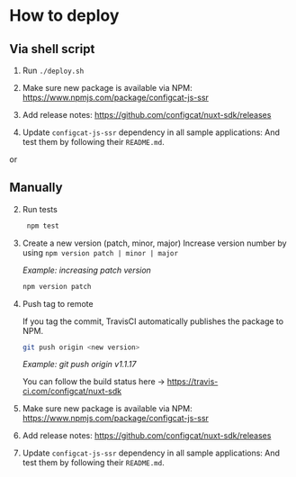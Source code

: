 # How to deploy

## Via shell script

1. Run `./deploy.sh`

1. Make sure new package is available via NPM: https://www.npmjs.com/package/configcat-js-ssr

1. Add release notes: https://github.com/configcat/nuxt-sdk/releases

2. Update `configcat-js-ssr` dependency in all sample applications:
   And test them by following their `README.md`.

or

## Manually

2. Run tests
   ```bash
    npm test
    ```

3. Create a new version (patch, minor, major)
Increase version number by using `npm version patch | minor | major`

    *Example: increasing patch version* 
    ```bash
    npm version patch
    ```
1. Push tag to remote
    
    If you tag the commit, TravisCI automatically publishes the package to NPM. 
    ```bash
    git push origin <new version>
    ```
    *Example: git push origin v1.1.17*

    You can follow the build status here -> https://travis-ci.com/configcat/nuxt-sdk

1. Make sure new package is available via NPM: https://www.npmjs.com/package/configcat-js-ssr

1. Add release notes: https://github.com/configcat/nuxt-sdk/releases

2. Update `configcat-js-ssr` dependency in all sample applications:
   And test them by following their `README.md`.